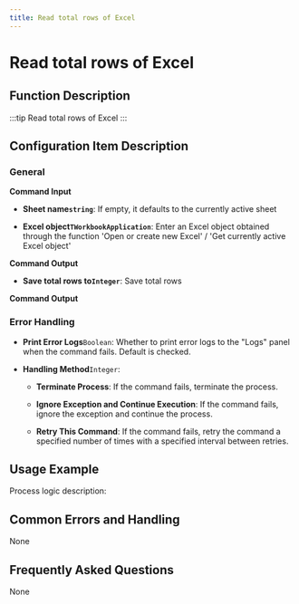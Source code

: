 ```yaml
---
title: Read total rows of Excel
---
```


# Read total rows of Excel

## Function Description

:::tip 
Read total rows of Excel
:::

## Configuration Item Description

### General

**Command Input**

- **Sheet name`string`**: If empty, it defaults to the currently active sheet

- **Excel object`TWorkbookApplication`**: Enter an Excel object obtained through the function 'Open or create new Excel' / 'Get currently active Excel object'


**Command Output**

- **Save total rows to`Integer`**: Save total rows


**Command Output**

### Error Handling

- **Print Error Logs**`Boolean`: Whether to print error logs to the "Logs" panel when the command fails. Default is checked. 

- **Handling Method**`Integer`:

    - **Terminate Process**: If the command fails, terminate the process.

    - **Ignore Exception and Continue Execution**: If the command fails, ignore the exception and continue the process.

    - **Retry This Command**: If the command fails, retry the command a specified number of times with a specified interval between retries.

## Usage Example

Process logic description:

## Common Errors and Handling

None

## Frequently Asked Questions

None

